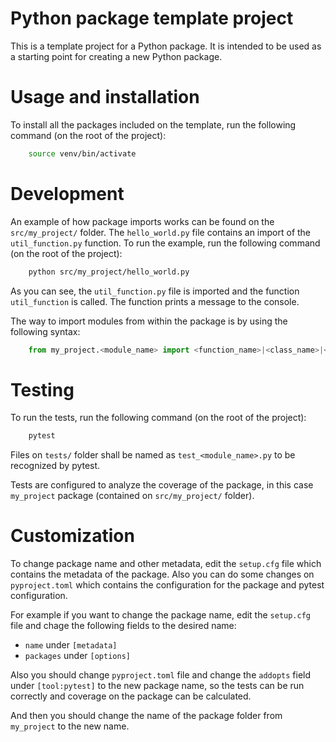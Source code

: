 # Python package template project

This is a template project for a Python package. It is intended to be used as a starting point for creating a new Python package.

# Usage and installation

To install all the packages included on the template, run the following command (on the root of the project):

```bash
    source venv/bin/activate
```

# Development

An example of how package imports works can be found on the `src/my_project/` folder. The `hello_world.py` file contains an import of the `util_function.py` function. To run the example, run the following command (on the root of the project):

```bash
    python src/my_project/hello_world.py
```

As you can see, the `util_function.py` file is imported and the function `util_function` is called. The function prints a message to the console.

The way to import modules from within the package is by using the following syntax:

```python
    from my_project.<module_name> import <function_name>|<class_name>|<variable_name>
```

# Testing

To run the tests, run the following command (on the root of the project):

```bash
    pytest
```

Files on `tests/` folder shall be named as `test_<module_name>.py` to be recognized by pytest.

Tests are configured to analyze the coverage of the package, in this case `my_project` package (contained on `src/my_project/` folder).

# Customization

To change package name and other metadata, edit the `setup.cfg` file which contains the metadata of the package. Also you can do some changes on `pyproject.toml` which contains the configuration for the package and pytest configuration.

For example if you want to change the package name, edit the `setup.cfg` file and chage the following fields to the desired name:

-   `name` under `[metadata]`
-   `packages` under `[options]`

Also you should change `pyproject.toml` file and change the `addopts` field under `[tool:pytest]` to the new package name, so the tests can be run correctly and coverage on the package can be calculated.

And then you should change the name of the package folder from `my_project` to the new name.
